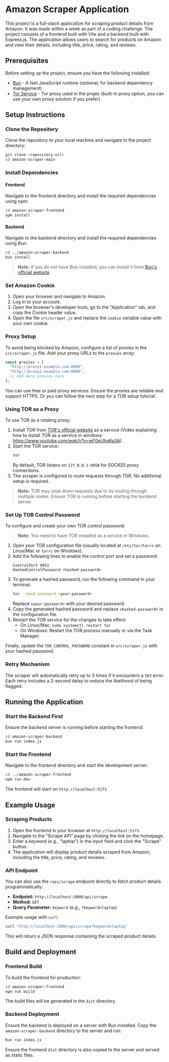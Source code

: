 # Amazon Scraper Application

This project is a full-stack application for scraping product details from Amazon. It was made within a week as part of a coding challenge. 
The project consists of a frontend built with Vite and a backend built with Express.js. The application allows users to search for products on Amazon and view their details, including title, price, rating, and reviews.

## Prerequisites

Before setting up the project, ensure you have the following installed:

- [Bun](https://bun.sh) - A fast JavaScript runtime (optional, for backend dependency management)
- [Tor Service](https://www.torproject.org) - Tor proxy used in the projec (built-in proxy option, you can use your own proxy solution if you prefer)

## Setup Instructions

### Clone the Repository

Clone the repository to your local machine and navigate to the project directory:

```bash
git clone <repository-url>
cd amazon-scraper-main
```

### Install Dependencies

#### Frontend
Navigate to the frontend directory and install the required dependencies using npm:

```bash
cd amazon-scraper-frontend
npm install
```

#### Backend
Navigate to the backend directory and install the required dependencies using Bun:

```bash
cd ../amazon-scraper-backend
bun install
```
> **Note:** If you do not have Bun installed, you can install it from [Bun's official website](https://bun.sh).

### Set Amazon Cookie

1. Open your browser and navigate to Amazon.
2. Log in to your account.
3. Open the browser's developer tools, go to the "Application" tab, and copy the Cookie header value.
4. Open the file `src/scraper.js` and replace the `cookie` variable value with your own cookie.

### Proxy Setup

To avoid being blocked by Amazon, configure a list of proxies in the `src/scraper.js` file. Add your proxy URLs to the `proxies` array:

```javascript
const proxies = [
  "http://proxy1.example.com:8080",
  "http://proxy2.example.com:8080",
  // Add more proxies here
];
```

You can use free or paid proxy services. Ensure the proxies are reliable and support HTTPS. Or you can follow the next step for a TOR setup tutorial.

### Using TOR as a Proxy

To use TOR as a rotating proxy:

1. Install TOR from [TOR's official website](https://www.torproject.org/) as a service (Video explaining how to install TOR as a service in windows: https://www.youtube.com/watch?v=wF0eUhq6a3A) .
2. Start the TOR service:
   ```bash
   tor
   ```
   By default, TOR listens on `127.0.0.1:9050` for SOCKS5 proxy connections.
3. The scraper is configured to route requests through TOR. No additional setup is required.

> **Note:** TOR may slow down requests due to its routing through multiple nodes. Ensure TOR is running before starting the backend server.

### Set Up TOR Control Password

To configure and create your own TOR control password:
> **Note:** You need to have TOR installed as a service in Windows.
1. Open your TOR configuration file (usually located at `/etc/tor/torrc` on Linux/Mac or `torrc` on Windows).
2. Add the following lines to enable the control port and set a password:
   ```
   ControlPort 9051
   HashedControlPassword <hashed-password>
   ```
3. To generate a hashed password, run the following command in your terminal:
   ```bash
   tor --hash-password <your-password>
   ```
   Replace `<your-password>` with your desired password.
4. Copy the generated hashed password and replace `<hashed-password>` in the configuration file.
5. Restart the TOR service for the changes to take effect:
   - On Linux/Mac: `sudo systemctl restart tor`
   - On Windows: Restart the TOR process manually or via the Task Manager.

Finally, update the `TOR_CONTROL_PASSWORD` constant in `src/scraper.js` with your hashed password.

### Retry Mechanism

The scraper will automatically retry up to 3 times if it encounters a `503` error. Each retry includes a 2-second delay to reduce the likelihood of being flagged.

## Running the Application

### Start the Backend First

Ensure the backend server is running before starting the frontend:

```bash
cd amazon-scraper-backend
bun run index.js
```

### Start the Frontend

Navigate to the frontend directory and start the development server:

```bash
cd ../amazon-scraper-frontend
npm run dev
```

The frontend will start on `http://localhost:5173`.

## Example Usage

### Scraping Products

1. Open the frontend in your browser at `http://localhost:5173`.
2. Navigate to the "Scrape API" page by clicking the link on the homepage.
3. Enter a keyword (e.g., "laptop") in the input field and click the "Scrape" button.
4. The application will display product details scraped from Amazon, including the title, price, rating, and reviews.

### API Endpoint

You can also use the `/api/scrape` endpoint directly to fetch product details programmatically:

- **Endpoint:** `http://localhost:3000/api/scrape`
- **Method:** `GET`
- **Query Parameter:** `keyword` (e.g., `?keyword=laptop`)

Example usage with `curl`:

```bash
curl "http://localhost:3000/api/scrape?keyword=laptop"
```

This will return a JSON response containing the scraped product details.

## Build and Deployment

### Frontend Build

To build the frontend for production:

```bash
cd amazon-scraper-frontend
npm run build
```

The build files will be generated in the `dist` directory.

### Backend Deployment

Ensure the backend is deployed on a server with Bun installed. Copy the `amazon-scraper-backend` directory to the server and run:

```bash
bun run index.js
```

Ensure the frontend `dist` directory is also copied to the server and served as static files.
